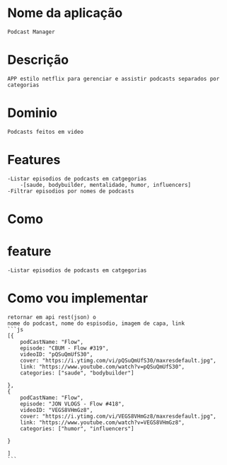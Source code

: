 # Nome da aplicação
    Podcast Manager

# Descrição
    APP estilo netflix para gerenciar e assistir podcasts separados por categorias

# Dominio
    Podcasts feitos em video

# Features 
    -Listar episodios de podcasts em catgegorias
        -[saude, bodybuilder, mentalidade, humor, influencers]
    -Filtrar episodios por nomes de podcasts

# Como

# feature
    -Listar episodios de podcasts em catgegorias

# Como vou implementar
    retornar em api rest(json) o 
    nome do podcast, nome do espisodio, imagem de capa, link
    ```js
    [{
        podCastName: "Flow",
        episode: "CBUM - Flow #319",
        videoID: "pQSuQmUfS30",
        cover: "https://i.ytimg.com/vi/pQSuQmUfS30/maxresdefault.jpg",
        link: "https://www.youtube.com/watch?v=pQSuQmUfS30",
        categories: ["saude", "bodybuilder"]

    },
    {
        podCastName: "Flow",
        episode: "JON VLOGS - Flow #418",
        videoID: "VEGS8VHmGz8",
        cover: "https://i.ytimg.com/vi/VEGS8VHmGz8/maxresdefault.jpg",
        link: "https://www.youtube.com/watch?v=VEGS8VHmGz8",
        categories: ["humor", "influencers"]

    }

    ]    
    ```
